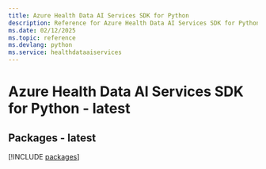 ```yaml
---
title: Azure Health Data AI Services SDK for Python
description: Reference for Azure Health Data AI Services SDK for Python
ms.date: 02/12/2025
ms.topic: reference
ms.devlang: python
ms.service: healthdataaiservices
---
```

# Azure Health Data AI Services SDK for Python - latest
## Packages - latest
[!INCLUDE [packages](health-data-ai-services-index.md)]